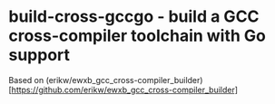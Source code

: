 # build-cross-gccgo - build a GCC cross-compiler toolchain with Go support

Based on (erikw/ewxb_gcc_cross-compiler_builder)[https://github.com/erikw/ewxb_gcc_cross-compiler_builder]
